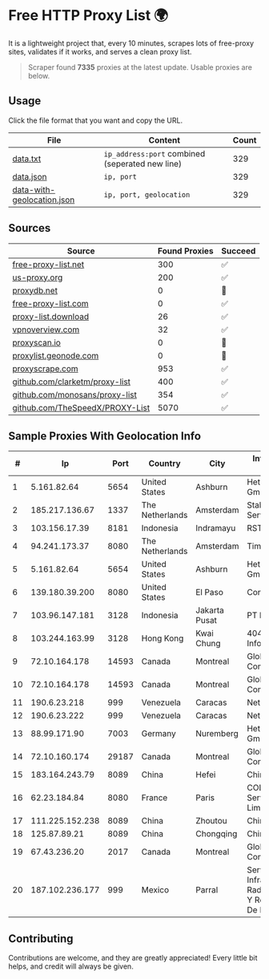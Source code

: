 
# Free HTTP Proxy List 🌍

It is a lightweight project that, every 10 minutes, scrapes lots of free-proxy sites, validates if it works, and serves a clean proxy list.


> Scraper found **7335** proxies at the latest update. Usable proxies are below.

## Usage

Click the file format that you want and copy the URL.


|File|Content|Count|
|----|-------|-----|
|[data.txt](https://raw.githubusercontent.com/themiralay/Proxy-List-World/master/data.txt)|`ip_address:port` combined (seperated new line)|329|
|[data.json](https://raw.githubusercontent.com/themiralay/Proxy-List-World/master/data.json)|`ip, port`|329|
|[data-with-geolocation.json](https://raw.githubusercontent.com/themiralay/Proxy-List-World/master/data-with-geolocation.json)|`ip, port, geolocation`|329|

## Sources

|Source|Found Proxies|Succeed|
|------|-------------|-------|
|[free-proxy-list.net](https://free-proxy-list.net)|300|✅|
|[us-proxy.org](https://www.us-proxy.org)|200|✅|
|[proxydb.net](http://proxydb.net)|0|🚫|
|[free-proxy-list.com](https://free-proxy-list.com/?page=&port=&type%5B%5D=http&type%5B%5D=https&up_time=0&search=Search)|0|✅|
|[proxy-list.download](https://www.proxy-list.download/HTTP)|26|✅|
|[vpnoverview.com](https://vpnoverview.com/privacy/anonymous-browsing/free-proxy-servers)|32|✅|
|[proxyscan.io](https://www.proxyscan.io)|0|🚫|
|[proxylist.geonode.com](https://proxylist.geonode.com/api/proxy-list?limit=300&page=1&sort_by=lastChecked&sort_type=desc&protocols=http,https)|0|🚫|
|[proxyscrape.com](https://api.proxyscrape.com/v2/?request=displayproxies&protocol=http&timeout=10000&country=all&ssl=all&anonymity=all)|953|✅|
|[github.com/clarketm/proxy-list](https://raw.githubusercontent.com/clarketm/proxy-list/master/proxy-list-raw.txt)|400|✅|
|[github.com/monosans/proxy-list](https://raw.githubusercontent.com/monosans/proxy-list/main/proxies/http.txt)|354|✅|
|[github.com/TheSpeedX/PROXY-List](https://raw.githubusercontent.com/TheSpeedX/PROXY-List/master/http.txt)|5070|✅|


## Sample Proxies With Geolocation Info

|#|Ip|Port|Country|City|Internet Service Provider|
|-|--|----|-------|----|-------------------------|
|1|5.161.82.64|5654|United States|Ashburn|Hetzner Online GmbH|
|2|185.217.136.67|1337|The Netherlands|Amsterdam|Stallion Network Services Limited|
|3|103.156.17.39|8181|Indonesia|Indramayu|RSTNET|
|4|94.241.173.37|8080|The Netherlands|Amsterdam|TimeWeb Ltd.|
|5|5.161.82.64|5654|United States|Ashburn|Hetzner Online GmbH|
|6|139.180.39.200|8080|United States|El Paso|Conterra|
|7|103.96.147.181|3128|Indonesia|Jakarta Pusat|PT Era Awan Digital|
|8|103.244.163.99|3128|Hong Kong|Kwai Chung|404 Network Information Co.|
|9|72.10.164.178|14593|Canada|Montreal|GloboTech Communications|
|10|72.10.164.178|14593|Canada|Montreal|GloboTech Communications|
|11|190.6.23.218|999|Venezuela|Caracas|Net Uno|
|12|190.6.23.222|999|Venezuela|Caracas|Net Uno|
|13|88.99.171.90|7003|Germany|Nuremberg|Hetzner Online GmbH|
|14|72.10.160.174|29187|Canada|Montreal|GloboTech Communications|
|15|183.164.243.79|8089|China|Hefei|Chinanet|
|16|62.23.184.84|8080|France|Paris|COLT Technology Services Group Limited|
|17|111.225.152.238|8089|China|Zhoutou|China Telecom|
|18|125.87.89.21|8089|China|Chongqing|China Telecom|
|19|67.43.236.20|2017|Canada|Montreal|GloboTech Communications|
|20|187.102.236.177|999|Mexico|Parral|Servicios De Infraestructura De Radiocomunicacion Y Redes Privadas De Datos Hype|



## Contributing

Contributions are welcome, and they are greatly appreciated! Every
little bit helps, and credit will always be given.

